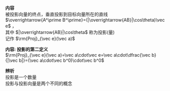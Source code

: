 **内容**  
被投影向量的终点，垂直投影到目标向量所在的直线  
$\overrightarrow{A^\prime B^\prime}=(|\overrightarrow{AB}|\cos\theta)\vec e$ ，  
其中 $|\overrightarrow{AB}|\cos\theta$ 称为投影(量)  
记作 $\rm{Proj}_{\vec e}(\vec a)$  
  
**内容: 投影的第二定义**  
$\rm{Proj}_{\vec e}(\vec a)=\vec a\cdot\vec e=\vec a\cdot\dfrac{\vec b}{|\vec b|}=(\vec a\cdot\vec b^0)\cdot\vec b^0$  
  
**辨析**  
投影是一个数量  
投影与投影向量是两个不同的概念  

